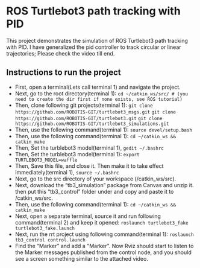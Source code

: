# ROS Turtlebot3 path tracking with PID
This project demonstrates the simulation of ROS Turtlebot3 path tracking with PID. I have generalized the pid controller to track circular or linear trajectories; Please check the video till end.

## Instructions to run the project
* First, open a terminal(Lets call terminal 1) and navigate the project.
* Next, go to the root directory(terminal 1):
 ```cd ~/catkin_ws/src/ # (you need to create the dir first if none exists, see ROS tutorial)```
* Then, clone following git projects(terminal 1):
```git clone ​ https://github.com/ROBOTIS-GIT/turtlebot3_msgs.git```
```git clone ​ https://github.com/ROBOTIS-GIT/turtlebot3.git```
```git clone https://github.com/ROBOTIS-GIT/turtlebot3_simulations.git```
* Then, use the following command(terminal 1):
```source devel/setup.bash```
* Then, use the following command(terminal 1):
```cd ~/catkin_ws && catkin_make```
* Then, Set the turblebot3 model(terminal 1),
```gedit ~/.bashrc```
* Then, Set the turblebot3 model(terminal 1):
```export TURTLEBOT3_MODEL=waffle```
* Then, Save this file, and close it. Then make it to take effect immediately(terminal 1),
```source ~/.bashrc```
* Next, go to the src directory of your workspace (/catkin_ws/src).
* Next, download the “tb3_simulation” package from Canvas and unzip it. then put this “tb3_control” folder under and copy and paste it to /catkin_ws/src.
* Then, use the following command(terminal 1):
```cd ~/catkin_ws && catkin_make```
* Next, open a separate terminal, source it and run following command(terminal 2) and keep it opened:
```roslaunch turtlebot3_fake turtlebot3_fake.launch```
* Next, run the rrt project using following command(terminal 1):
```roslaunch tb3_control control.launch```
* Find the “Marker” and add a "Marker". Now Rviz should start to listen to the Marker messages
published from the control node, and you should see a screen something similar to the attached video.
